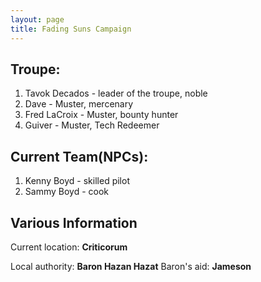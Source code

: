 ```yaml
---
layout: page
title: Fading Suns Campaign
---
```


## Troupe:
1. Tavok Decados - leader of the troupe, noble
2. Dave - Muster, mercenary
3. Fred LaCroix - Muster, bounty hunter
4. Guiver - Muster, Tech Redeemer

## Current Team(NPCs):
1. Kenny Boyd - skilled pilot
2. Sammy Boyd - cook

## Various Information
Current location: **Criticorum**

Local authority: **Baron Hazan Hazat**
Baron's aid: **Jameson**
